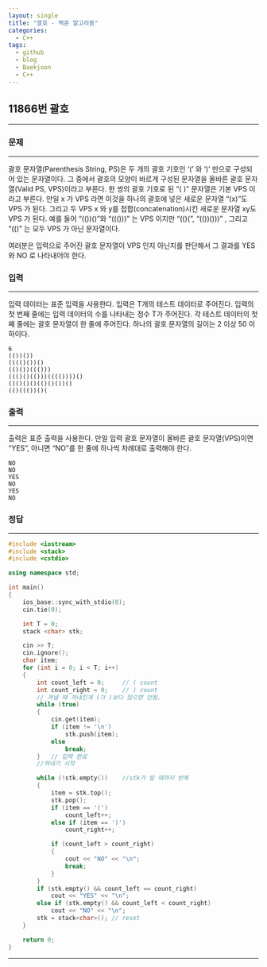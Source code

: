 ```yaml
---
layout: single
title: "괄호 - 백준 알고리즘"
categories:
  - C++
tags:
  - github
  - blog
  - Baekjoon
  - C++
---
```

## 11866번 **괄호**
---

### 문제
---
괄호 문자열(Parenthesis String, PS)은 두 개의 괄호 기호인 ‘(’ 와 ‘)’ 만으로 구성되어 있는 문자열이다. 그 중에서 괄호의 모양이 바르게 구성된 문자열을 올바른 괄호 문자열(Valid PS, VPS)이라고 부른다. 한 쌍의 괄호 기호로 된 “( )” 문자열은 기본 VPS 이라고 부른다. 만일 x 가 VPS 라면 이것을 하나의 괄호에 넣은 새로운 문자열 “(x)”도 VPS 가 된다. 그리고 두 VPS x 와 y를 접합(concatenation)시킨 새로운 문자열 xy도 VPS 가 된다. 예를 들어 “(())()”와 “((()))” 는 VPS 이지만 “(()(”, “(())()))” , 그리고 “(()” 는 모두 VPS 가 아닌 문자열이다.

여러분은 입력으로 주어진 괄호 문자열이 VPS 인지 아닌지를 판단해서 그 결과를 YES 와 NO 로 나타내어야 한다.  

### 입력
---
입력 데이터는 표준 입력을 사용한다. 입력은 T개의 테스트 데이터로 주어진다. 입력의 첫 번째 줄에는 입력 데이터의 수를 나타내는 정수 T가 주어진다. 각 테스트 데이터의 첫째 줄에는 괄호 문자열이 한 줄에 주어진다. 하나의 괄호 문자열의 길이는 2 이상 50 이하이다.  
```
6
(())())
(((()())()
(()())((()))
((()()(()))(((())))()
()()()()(()()())()
(()((())()(
```

### 출력
---
출력은 표준 출력을 사용한다. 만일 입력 괄호 문자열이 올바른 괄호 문자열(VPS)이면 “YES”, 아니면 “NO”를 한 줄에 하나씩 차례대로 출력해야 한다.  
```
NO
NO
YES
NO
YES
NO
```

### 정답
---
```c++
#include <iostream>
#include <stack>
#include <cstdio>

using namespace std;

int main()
{
	ios_base::sync_with_stdio(0);
	cin.tie(0);

	int T = 0;
	stack <char> stk;

	cin >> T;
	cin.ignore();
	char item;
	for (int i = 0; i < T; i++)
	{
		int count_left = 0; 	// ( count
		int count_right = 0;	// ) count
		// 꺼낼 때 꺼내진게 (가 )보다 많으면 안됨.
		while (true)
		{
			cin.get(item);
			if (item != '\n')
				stk.push(item);
			else
				break;
		}	// 입력 완료
		//꺼내기 시작

		while (!stk.empty())	//stk가 빌 때까지 반복
		{
			item = stk.top();
			stk.pop();
			if (item == '(')
				count_left++;
			else if (item == ')')
				count_right++;

			if (count_left > count_right)
			{
				cout << "NO" << "\n";
				break;
			}
		}
		if (stk.empty() && count_left == count_right)
			cout << "YES" << "\n";
		else if (stk.empty() && count_left < count_right)
			cout << "NO" << "\n";
		stk = stack<char>(); // reset
	}

	return 0;
}

```

---
